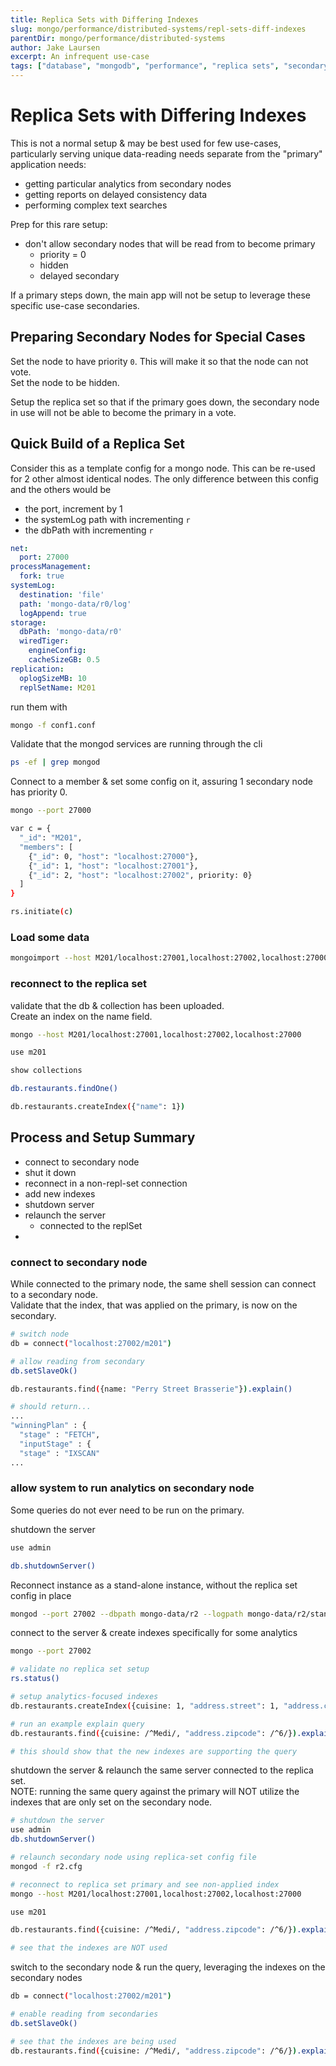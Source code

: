 ```yaml
---
title: Replica Sets with Differing Indexes
slug: mongo/performance/distributed-systems/repl-sets-diff-indexes
parentDir: mongo/performance/distributed-systems
author: Jake Laursen
excerpt: An infrequent use-case
tags: ["database", "mongodb", "performance", "replica sets", "secondary nodes", "indexes"]
---
```


# Replica Sets with Differing Indexes

This is not a normal setup & may be best used for few use-cases, particularly serving unique data-reading needs separate from the "primary" application needs:

- getting particular analytics from secondary nodes
- getting reports on delayed consistency data
- performing complex text searches

Prep for this rare setup:

- don't allow secondary nodes that will be read from to become primary
  - priority = 0
  - hidden
  - delayed secondary

If a primary steps down, the main app will not be setup to leverage these specific use-case secondaries.

## Preparing Secondary Nodes for Special Cases

Set the node to have priority `0`. This will make it so that the node can not vote.  
Set the node to be hidden.

Setup the replica set so that if the primary goes down, the secondary node in use will not be able to become the primary in a vote.

## Quick Build of a Replica Set

Consider this as a template config for a mongo node. This can be re-used for 2 other almost identical nodes. The only difference between this config and the others would be

- the port, increment by 1
- the systemLog path with incrementing `r`
- the dbPath with incrementing `r`

```yaml
net:
  port: 27000
processManagement:
  fork: true
systemLog:
  destination: 'file'
  path: 'mongo-data/r0/log'
  logAppend: true
storage:
  dbPath: 'mongo-data/r0'
  wiredTiger:
    engineConfig:
    cacheSizeGB: 0.5
replication:
  oplogSizeMB: 10
  replSetName: M201
```

run them with

```bash
mongo -f conf1.conf
```

Validate that the mongod services are running through the cli

```bash
ps -ef | grep mongod
```

Connect to a member & set some config on it, assuring 1 secondary node has priority 0.

```bash
mongo --port 27000

var c = {
  "_id": "M201",
  "members": [
    {"_id": 0, "host": "localhost:27000"},
    {"_id": 1, "host": "localhost:27001"},
    {"_id": 2, "host": "localhost:27002", priority: 0}
  ]
}

rs.initiate(c)
```

### Load some data

```bash
mongoimport --host M201/localhost:27001,localhost:27002,localhost:27000 -d m201 -c restaurants restaurants.json
```

### reconnect to the replica set

validate that the db & collection has been uploaded.  
Create an index on the name field.

```bash
mongo --host M201/localhost:27001,localhost:27002,localhost:27000

use m201

show collections

db.restaurants.findOne()

db.restaurants.createIndex({"name": 1})
```

## Process and Setup Summary

- connect to secondary node
- shut it down
- reconnect in a non-repl-set connection
- add new indexes
- shutdown server
- relaunch the server
  - connected to the replSet
-

### connect to secondary node

While connected to the primary node, the same shell session can connect to a secondary node.  
Validate that the index, that was applied on the primary, is now on the secondary.

```bash
# switch node
db = connect("localhost:27002/m201")

# allow reading from secondary
db.setSlaveOk()

db.restaurants.find({name: "Perry Street Brasserie"}).explain()

# should return...
...
"winningPlan" : {
  "stage" : "FETCH",
  "inputStage" : {
  "stage" : "IXSCAN"
...
```

### allow system to run analytics on secondary node

Some queries do not ever need to be run on the primary.

shutdown the server

```bash
use admin

db.shutdownServer()
```

Reconnect instance as a stand-alone instance, without the replica set config in place

```bash
mongod --port 27002 --dbpath mongo-data/r2 --logpath mongo-data/r2/standalone.log --fork
```

connect to the server & create indexes specifically for some analytics

```bash
mongo --port 27002

# validate no replica set setup
rs.status()

# setup analytics-focused indexes
db.restaurants.createIndex({cuisine: 1, "address.street": 1, "address.city":1, "address.state":1, "address.zipcode":1})

# run an example explain query
db.restaurants.find({cuisine: /^Medi/, "address.zipcode": /^6/}).explain()

# this should show that the new indexes are supporting the query
```

shutdown the server & relaunch the same server connected to the replica set.  
NOTE: running the same query against the primary will NOT utilize the indexes that are only set on the secondary node.

```bash
# shutdown the server
use admin
db.shutdownServer()

# relaunch secondary node using replica-set config file
mongod -f r2.cfg

# reconnect to replica set primary and see non-applied index
mongo --host M201/localhost:27001,localhost:27002,localhost:27000

use m201

db.restaurants.find({cuisine: /^Medi/, "address.zipcode": /^6/}).explain()

# see that the indexes are NOT used
```

switch to the secondary node & run the query, leveraging the indexes on the secondary nodes

```bash
db = connect("localhost:27002/m201")

# enable reading from secondaries
db.setSlaveOk()

# see that the indexes are being used
db.restaurants.find({cuisine: /^Medi/, "address.zipcode": /^6/}).explain()
```
